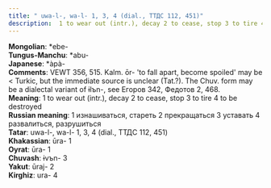 ```yaml
---
title: " uwa-l-, wa-l- 1, 3, 4 (dial., ТТДС 112, 451)"
description:  1 to wear out (intr.), decay 2 to cease, stop 3 to tire 4 to be destroyed
---
```


<strong>Mongolian</strong>:  *ebe-<br>
<strong>Tungus-Manchu</strong>:  *abu-<br>
<strong>Japanese</strong>:  *àpà-<br>
<strong>Comments</strong>:  VEWT 356, 515. Kalm. ōr- 'to fall apart, become spoiled' may be < Turkic, but the immediate source is unclear (Tat.?). The Chuv. form may be a dialectal variant of ɨlъn-, see Егоров 342, Федотов 2, 468.<br>
<strong>Meaning</strong>:  1 to wear out (intr.), decay 2 to cease, stop 3 to tire 4 to be destroyed<br>
<strong>Russian meaning</strong>:  1 изнашиваться, стареть 2 прекращаться 3 уставать 4 развалиться, разрушиться<br>
<strong>Tatar</strong>:  uwa-l-, wa-l- 1, 3, 4 (dial., ТТДС 112, 451)<br>
<strong>Khakassian</strong>:  ūra- 1<br>
<strong>Oyrat</strong>:  ūra- 1<br>
<strong>Chuvash</strong>:  ɨvъn- 3<br>
<strong>Yakut</strong>:  ūraj- 2<br>
<strong>Kirghiz</strong>:  ura- 4<br>


